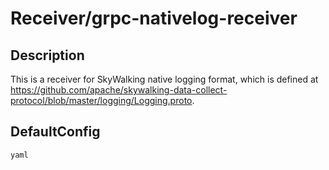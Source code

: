 # Receiver/grpc-nativelog-receiver
## Description
This is a receiver for SkyWalking native logging format, which is defined at https://github.com/apache/skywalking-data-collect-protocol/blob/master/logging/Logging.proto.
## DefaultConfig
```yaml```
